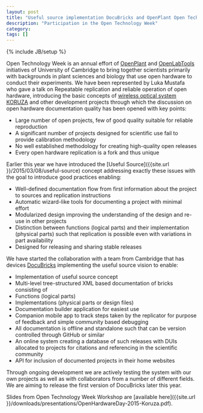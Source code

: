 ```yaml
---
layout: post
title: "Useful source implementation DocuBricks and OpenPlant Open Technology Week Workshop"
description: "Participation in the Open Technology Week"
category: 
tags: []
---
```

{% include JB/setup %}

Open Technology Week is an annual effort of [OpenPlant](http://openplant.org) and [OpenLabTools](http://openlabtools.eng.cam.ac.uk/) initiatives of University of Cambridge to bring together scientists primarily with backgrounds in plant sciences and biology that use open hardware to conduct their experiments. We have been represented by Luka Mustafa who gave a talk on Repeatable replication and reliable operation of open hardware, introducing the basic concepts of [wireless optical system KORUZA](http://koruza.net) and other development projects through which the discussion on open hardware documentation quality has been opened with key points:

* Large number of open projects, few of good quality suitable for reliable reproduction
* A significant number of projects designed for scientific use fail to provide calibration methodology
* No well established methodology for creating high-quality open releases
* Every open hardware replication is a fork and thus unique

Earlier this year we have introduced the [Useful Source]({{site.url }}/2015/03/08/useful-source) concept addressing exactly these issues with the goal to introduce good practices enabling:

* Well-defined documentation flow from first information about the project to sources and replication instructions
* Automatic wizard-like tools for documenting a project with minimal effort
* Modularized design improving the understanding of the design and re-use in other projects
* Distinction between functions (logical parts) and their implementation (physical parts) such that replication is possible even with variations in part availability
* Designed for releasing and sharing stable releases

We have started the collaboration with a team from Cambridge that has devices [DocuBricks](http://docubricks.com) implementing the useful source vision to enable:

 * Implementation of useful source concept
 * Multi-level tree-structured XML based documentation of bricks consisting of
  * Functions (logical parts)
  * Implementations (physical parts or design files)
  * Documentation builder application for easiest use
  * Companion mobile app to track steps taken by the replicator for purpose of feedback and simple community based debugging
 * All documentation is offline and standalone such that can be version controlled through GitHub or similar
 * An online system creating a database of such releases with DUIs allocated to projects for citations and referencing in the scientific community
 * API for inclusion of documented projects in their home websites
 
Through ongoing development we are actively testing the system with our own projects as well as with collaborators from a number of different fields. We are aiming to release the first version of DocuBricks later this year.

Slides from Open Technology Week Workshop are [available here]({{site.url }}/downloads/presentations/OpenHardwareDay-2015-Koruza.pdf).



 

